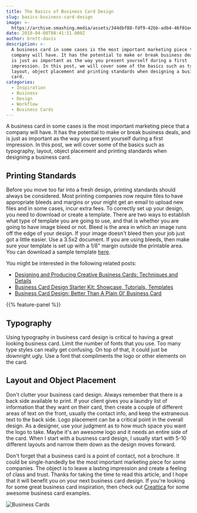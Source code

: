 ```yaml
---
title: The Basics of Business Card Design
slug: basics-business-card-design
image: >-
  https://archive.smashing.media/assets/344dbf88-fdf9-42bb-adb4-46f01eedd629/7aa47ae3-4762-430f-82fa-79af467cfa61/colour-pattern-freebies-illu.jpg
date: 2010-04-08T08:41:51.000Z
author: brett-davis
description: >-
  A business card in some cases is the most important marketing piece that a
  company will have. It has the potential to make or break business deals, and
  is just as important as the way you present yourself during a first
  impression. In this post, we will cover some of the basics such as typography,
  layout, object placement and printing standards when designing a business
  card.
categories:
  - Inspiration
  - Business
  - Design
  - Workflow
  - Business Cards
---
```

A business card in some cases is the most important marketing piece that a company will have. It has the potential to make or break business deals, and is just as important as the way you present yourself during a first impression. In this post, we will cover some of the basics such as typography, layout, object placement and printing standards when designing a business card.</p>

## Printing Standards

Before you move too far into a fresh design, printing standards should always be considered. Most printing companies now require files to have appropriate bleeds and margins or your might get an email to upload new files and in some cases, incur extra fees. To correctly set up your design, you need to download or create a template. There are two ways to establish what type of template you are going to use, and that is whether you are going to have image bleed or not. Bleed is the area in which an image runs off the edge of your design. If your image doesn't bleed then your job just got a little easier. Use a 3.5x2 document. If you are using bleeds, then make sure your template is set up with a 1/8" margin outside the printable area. You can download a sample template <a title="Download this Business Card Template" href="https://archive.smashing.media/assets/344dbf88-fdf9-42bb-adb4-46f01eedd629/08f05c7a-4d05-489e-803e-ca855e3afbc1/bc-template.zip">here</a>.

You might be interested in the following related posts:

*   [Designing and Producing Creative Business Cards: Techniques and Details](https://www.smashingmagazine.com/2010/09/creative-business-cards-techniques-and-preparation/)
*   [Business Card Design Starter Kit: Showcase, Tutorials, Templates](https://www.smashingmagazine.com/2010/08/business-card-design-starter-kit-showcase-tutorials-templates/)
*   [Business Card Design: Better Than A Plain Ol’ Business Card](https://www.smashingmagazine.com/2009/05/effective-business-card-design-better-than-a-plain-ol-business-card/)

{{% feature-panel %}}

## Typography

Using typography in business card design is critical to having a great looking business card. Limit the number of fonts that you use. Too many type styles can really get confusing. On top of that, it could just be downright ugly. Use a font that compliments the logo or other elements on the card.</p>

## Layout and Object Placement

Don't clutter your business card design. Always remember that there is a back side available to print. If your client gives you a laundry list of information that they want on their card, then create a couple of different areas of text on the front, usually the contact info, and keep the extraneous text to the back side. Logo placement can be a critical point in the overall design. As a designer, use your judgment as to how much space you want the logo to take. Maybe it's an awesome logo and it needs an entire side of the card. When I start with a business card design, I usually start with 5-10 different layouts and narrow them down as the design moves forward.

Don't forget that a business card is a point of contact, not a brochure. It could be single-handedly be the most important marketing piece for some companies. The object is to leave a lasting impression and create a feeling of class and trust. Thanks for taking the time to read this article, and I hope that it will benefit you on your next business card design. If you're looking for some great business card inspiration, then check out <a title="Creattica Business Cards" href="https://creattica.com/business-cards/">Creattica</a> for some awesome business card examples.

<img loading="lazy" decoding="async" src="https://archive.smashing.media/assets/344dbf88-fdf9-42bb-adb4-46f01eedd629/250db205-1f41-427c-81ab-1c83219056fe/business-cards.jpg" alt="Business Cards" />

